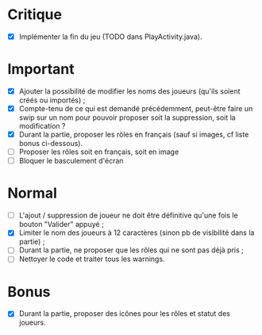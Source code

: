 # Critique
- [x] Implémenter la fin du jeu (TODO dans PlayActivity.java).

# Important
- [x] Ajouter la possibilité de modifier les noms des joueurs (qu'ils soient créés ou importés) ;
- [x] Compte-tenu de ce qui est demandé précédemment, peut-être faire un swip sur un nom pour pouvoir proposer soit la suppression, soit la modification ?
- [x] Durant la partie, proposer les rôles en français (sauf si images, cf liste bonus ci-dessous).
- [ ] Proposer les rôles soit en français, soit en image
- [ ] Bloquer le basculement d'écran

# Normal
- [ ] L'ajout / suppression de joueur ne doit être définitive qu'une fois le bouton "Valider" appuyé ;
- [x] Limiter le nom des joueurs à 12 caractères (sinon pb de visibilité dans la partie) ;
- [ ] Durant la partie, ne proposer que les rôles qui ne sont pas déjà pris ;
- [ ] Nettoyer le code et traiter tous les warnings.

# Bonus
- [x] Durant la partie, proposer des icônes pour les rôles et statut des joueurs.

